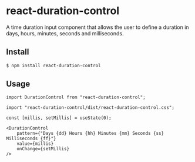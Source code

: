 # react-duration-control

A time duration input component that allows the user to define a duration in days, hours, minutes, seconds and milliseconds. 

## Install

```sh
$ npm install react-duration-control
```

## Usage

```tsx
import DurationControl from "react-duration-control";

import "react-duration-control/dist/react-duration-control.css";

const [millis, setMillis] = useState(0);

<DurationControl 
    pattern={"Days {dd} Hours {hh} Minutes {mm} Seconds {ss} Milliseconds {ff}"} 
    value={millis} 
    onChange={setMillis}
/>
```